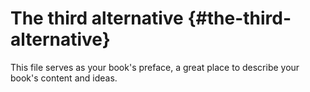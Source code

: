 # The third alternative {#the-third-alternative}

This file serves as your book&#039;s preface, a great place to describe your book&#039;s content and ideas.